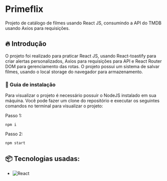 # Primeflix

Projeto de catálogo de filmes usando React JS, consumindo a API do TMDB usando Axios para requisições.

## 🔥 Introdução

O projeto foi realizado para praticar React JS, usando React-toastify para criar alertas personalizados, Axios para requisições para API e React Router DOM para gerenciamento das rotas. O projeto possui um sistema de salvar filmes, usando o local storage do navegador para armazenamento.

### 🔨 Guia de instalação

Para visualizar o projeto é necessário possuir o NodeJS instalado em sua máquina. Você pode fazer um clone do repositório e executar os seguintes comandos no terminal para visualizar o projeto:

Passo 1:
```
npm i
```
Passo 2:
```
npm start
```

## 📦 Tecnologias usadas:

* ![React](https://img.shields.io/badge/react-%2320232a.svg?style=for-the-badge&logo=react&logoColor=%2361DAFB)
